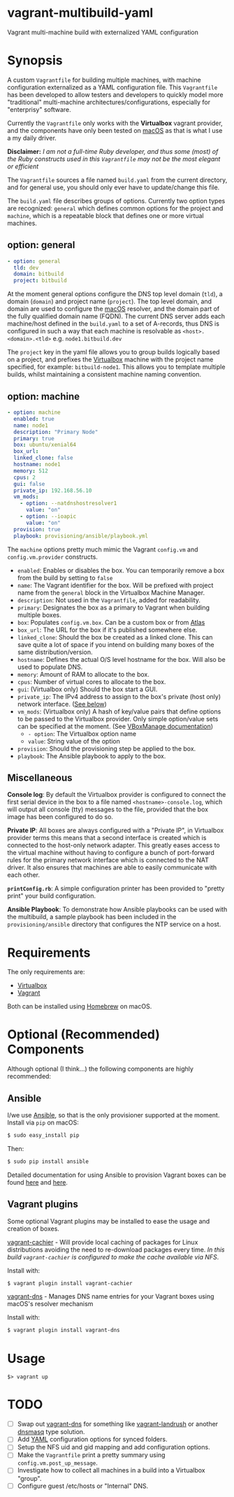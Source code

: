 # vagrant-multibuild-yaml
Vagrant multi-machine build with externalized YAML configuration

# Synopsis

A custom `Vagrantfile` for building multiple machines, with machine configuration
externalized as a YAML configuration file. This `Vagrantfile` has been developed to allow
testers and developers to quickly model more "traditional" multi-machine
architectures/configurations, especially for "enterprisy" software. 

Currently the `Vagrantfile` only works with the **Virtualbox** vagrant provider,
and the components have only been tested on [macOS](https://en.wikipedia.org/wiki/MacOS)
as that is what I use a my daily driver. 

**Disclaimer:** *I am not a full-time Ruby developer, and thus some (most) of
the Ruby constructs used in this `Vagrantfile` may not be the most elegant or
efficient*

The `Vagrantfile` sources a file named `build.yaml` from the current directory,
and for general use, you should only ever have to update/change this file.

The `build.yaml` file describes groups of options. Currently two option types are 
recognized: `general` which defines common options for the project and `machine`,
which is a repeatable block that defines one or more virtual machines. 

## option: general

```YAML
- option: general
  tld: dev
  domain: bitbuild
  project: bitbuild
``` 
At the moment general options configure the DNS top level domain (`tld`), a domain
(`domain`) and project name (`project`). The top level domain, and domain are 
used to configure the [macOS](https://en.wikipedia.org/wiki/MacOS) resolver, and
the domain part of the fully qualified domain name (FQDN). The current DNS server
adds each machine/host defined in the `build.yaml` to a set of A-records, thus DNS
is configured in such a way that each machine is resolvable as `<host>.<domain>.<tld>` 
e.g. `node1.bitbuild.dev`

The `project` key in the yaml file allows you to group builds logically based on 
a project, and prefixes the [Virtualbox](https://www.virtualbox.org/) machine with
the project name specified, for example: `bitbuild-node1`. This allows you to 
template multiple builds, whilst maintaining a consistent machine naming convention.

## option: machine

```YAML
- option: machine
  enabled: true
  name: node1
  description: "Primary Node"
  primary: true
  box: ubuntu/xenial64
  box_url:
  linked_clone: false
  hostname: node1
  memory: 512
  cpus: 2
  gui: false
  private_ip: 192.168.56.10
  vm_mods:
    - option: --natdnshostresolver1
      value: "on"
    - option: --ioapic
      value: "on"
  provision: true
  playbook: provisioning/ansible/playbook.yml
```

The `machine` options pretty much mimic the Vagrant `config.vm` and 
`config.vm.provider` constructs. 

- `enabled`: Enables or disables the box. You can temporarily remove a box 
    from the build  by setting to `false`
- `name`: The Vagrant identifier for the box. Will be prefixed with project name
    from the `general` block in the Virtualbox Machine Manager.
- `description`: Not used in the `Vagrantfile`, added for readability.
- `primary`: Designates the box as a primary to Vagrant when building multiple
    boxes.
- `box`: Populates `config.vm.box`. Can be a custom box or from [Atlas](https://atlas.hashicorp.com)
- `box_url`: The URL for the box if it's published somewhere else.
- `linked_clone`: Should the box be created as a linked clone. This can save quite
    a lot of space if you intend on building many boxes of the same distribution/version.
- `hostname`: Defines the actual O/S level hostname for the box. Will also be used
    to populate DNS.
- `memory`: Amount of RAM to allocate to the box.
- `cpus`: Number of virtual cores to allocate to the box.
- `gui`: (Virtualbox only) Should the box start a GUI.
- `private_ip`: The IPv4 address to assign to the box's private (host only) network
    interface. ([See below](#Miscellaneous))
- `vm_mods`: (Virtualbox only) A hash of key/value pairs that define options to be
    passed to the Virtualbox provider. Only simple option/value sets can be specified
    at the moment. (See [VBoxManage documentation](https://www.virtualbox.org/manual/ch08.html))
    - `- option`: The Virtualbox option name
    - `value`: String value of the option
- `provision`: Should the provisioning step be applied to the box.
- `playbook`: The Ansible playbook to apply to the box.

## Miscellaneous

**Console log**: By default the Virtualbox provider is configured to connect the
first serial device in the box to a file named `<hostname>-console.log`, which will
output all console (tty) messages to the file, provided that the box image has been
configured to do so.

**Private IP**: All boxes are always configured with a "Private IP", in Virtualbox
provider terms this means that a second interface is created which is connected
to the host-only network adapter. This greatly eases access to the virtual machine
without having to configure a bunch of port-forward rules for the primary network
interface which is connected to the NAT driver. It also ensures that machines are
able to easily communicate with each other.

**`printConfig.rb`**: A simple configuration printer has been provided to
"pretty print" your build configuration. 

**Ansible Playbook**: To demonstrate how Ansible playbooks can be used with the 
multibuild, a sample playbook has been included in the `provisioning/ansible`
directory that configures the NTP service on a host.

# Requirements

The only requirements are:

- [Virtualbox](https://www.virtualbox.org/)
- [Vagrant](https://www.vagrantup.com/)

Both can be installed using [Homebrew](https://brew.sh/) on macOS.

# Optional (Recommended) Components

Although optional (I think...) the following components are highly recommended:

## Ansible

I/we use [Ansible](https://www.ansible.com/), so that is the only provisioner 
supported at the moment. Install via `pip` on macOS:

```bash
$ sudo easy_install pip
```
Then:
```bash
$ sudo pip install ansible
```

Detailed documentation for using Ansible to provision Vagrant boxes can be found
[here](http://docs.ansible.com/ansible/playbooks.html) and 
[here](https://www.vagrantup.com/docs/provisioning/ansible.html).

## Vagrant plugins

Some optional Vagrant plugins may be installed to ease the usage and creation
of boxes.

[vagrant-cachier](https://github.com/fgrehm/vagrant-cachier) - Will provide local
caching of packages for Linux distributions avoiding the need to re-download 
packages every time. *In this build `vagrant-cachier` is configured to make the 
cache available via NFS*.

Install with:

```bash
$ vagrant plugin install vagrant-cachier
```

[vagrant-dns](https://github.com/BerlinVagrant/vagrant-dns) - Manages DNS name 
entries for your Vagrant boxes using macOS's resolver mechanism

Install with:

```bash
$ vagrant plugin install vagrant-dns
```

# Usage

    $> vagrant up


# TODO

- [ ] Swap out [vagrant-dns](https://github.com/BerlinVagrant/vagrant-dns) for something like
    [vagrant-landrush](https://github.com/vagrant-landrush/landrush) or another 
    [dnsmasq](http://www.thekelleys.org.uk/dnsmasq/doc.html) type solution.
- [ ] Add [YAML](http://yaml.org/) configuration options for synced folders.
- [ ] Setup the NFS uid and gid mapping and add configuration options.
- [ ] Make the `Vagrantfile` print a pretty summary using `config.vm.post_up_message`.
- [ ] Investigate how to collect all machines in a build into a Virtualbox "group".
- [ ] Configure guest /etc/hosts or "Internal" DNS.